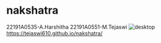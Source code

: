 # nakshatra
22191A0535-A.Harshitha
22191A0551-M.Tejaswi
![desktop](https://github.com/tejaswi610/nakshatra/assets/129651094/78a965fe-44f5-423d-9b9d-e72cce2fed71)
https://tejaswi610.github.io/nakshatra/
